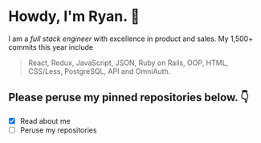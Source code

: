 # Howdy, I'm Ryan. 👋

I am a *full stack engineer* with excellence in product and sales. My 1,500+ commits this year include

> React, Redux, JavaScript, JSON, Ruby on Rails, OOP, HTML, CSS/Less, PostgreSQL, API and OmniAuth.

## Please peruse my pinned repositories below. 👇

- [x] Read about me
- [ ] Peruse my repositories
